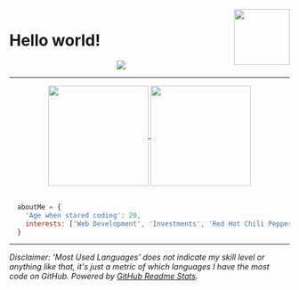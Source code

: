 <img align="right" src="https://media.giphy.com/media/zQZsoCpu3Ipq0/giphy.gif" width="100">

# Hello world!

<div align="center">

  <a href="https://gugadolzan.github.io/">
    <img src="https://readme-typing-svg.herokuapp.com?color=67D2F0&size=24&center=true&vCenter=true&multiline=true&height=80&lines=My+name+is+Gustavo+Dolzan;but+you+can+call+me+Biza">
  </a>
  
  ---

  <a href="https://github.com/gugadolzan">
    <img align="center" height="180em" src="https://github-readme-stats.vercel.app/api?username=gugadolzan&count_private=true&custom_title=GitHub Stats&hide=issues&hide_rank=true&include_all_commits=true&show_icons=true&theme=react" />
  </a>
  <a href="https://github.com/gugadolzan">
    <img align="center" height="180em" src="https://github-readme-stats.vercel.app/api/top-langs/?username=gugadolzan&layout=compact&theme=react" />
  </a>

</div>

<br />

```javascript
  aboutMe = {
    'Age when stared coding': 20,
    interests: ['Web Development', 'Investments', 'Red Hot Chili Peppers'],
  }
```

---

*Disclaimer: 'Most Used Languages' does not indicate my skill level or anything like that, it's just a metric of which languages I have the most code on GitHub. Powered by [GitHub Readme Stats](https://github.com/anuraghazra/github-readme-stats).*
